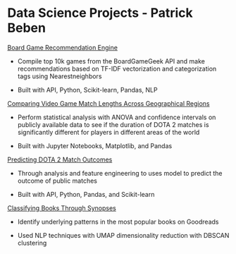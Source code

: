 # Data Science Projects - Patrick Beben

[Board Game Recommendation Engine](Boardgame_Recommendation_Engine.ipynb)

- Compile top 10k games from the BoardGameGeek API and make recommendations based on TF-IDF vectorization and categorization tags using Nearestneighbors

- Built with API, Python, Scikit-learn, Pandas, NLP

[Comparing Video Game Match Lengths Across Geographical Regions](Dota%20Game%20Length%20Across%20Regions.ipynb)

- Perform statistical analysis with ANOVA and confidence intervals on publicly available data to see if the duration of DOTA 2 matches is significantly different for players in different areas of the world 

- Built with Jupyter Notebooks, Matplotlib, and Pandas

[Predicting DOTA 2 Match Outcomes](Predicting%20Dota%202%20Matches%20-%20Capstone%20II.ipynb)

- Through analysis and feature engineering to uses model to predict the outcome of public matches 

- Built with API, Python, Pandas, and Scikit-learn

[Classifying Books Through Synopses](Clustering_Books_by_Synopsis.ipynb)

- Identify underlying patterns in the most popular books on Goodreads

- Used NLP techniques with UMAP dimensionality reduction with DBSCAN clustering
